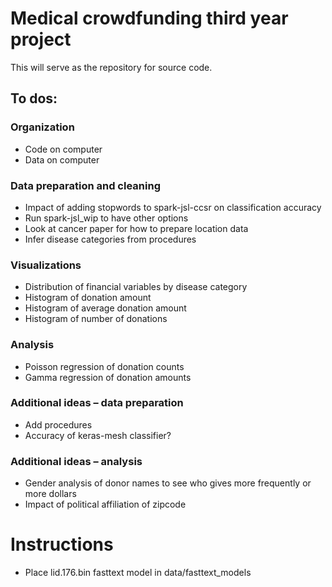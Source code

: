 # Medical crowdfunding third year project

This will serve as the repository for source code.

## To dos:

### Organization
-	Code on computer
-	Data on computer

### Data preparation and cleaning
-	Impact of adding stopwords to spark-jsl-ccsr on classification accuracy
-	Run spark-jsl_wip to have other options
-	Look at cancer paper for how to prepare location data
-	Infer disease categories from procedures

### Visualizations
-	Distribution of financial variables by disease category
-	Histogram of donation amount
-	Histogram of average donation amount
-	Histogram of number of donations

### Analysis
-	Poisson regression of donation counts
-	Gamma regression of donation amounts

### Additional ideas – data preparation
-	Add procedures
- Accuracy of keras-mesh classifier?

### Additional ideas – analysis
-	Gender analysis of donor names to see who gives more frequently or more dollars
-	Impact of political affiliation of zipcode





# Instructions

- Place lid.176.bin fasttext model in data/fasttext_models
